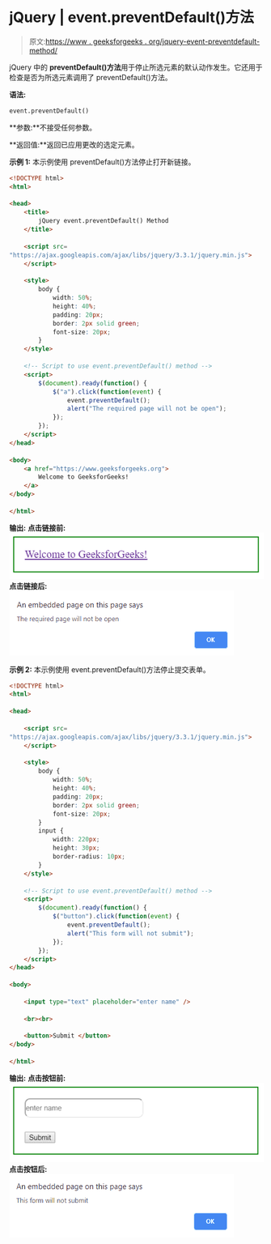 # jQuery | event.preventDefault()方法

> 原文:[https://www . geeksforgeeks . org/jquery-event-preventdefault-method/](https://www.geeksforgeeks.org/jquery-event-preventdefault-method/)

jQuery 中的 **preventDefault()方法**用于停止所选元素的默认动作发生。它还用于检查是否为所选元素调用了 preventDefault()方法。

**语法:**

```html
event.preventDefault()
```

**参数:**不接受任何参数。

**返回值:**返回已应用更改的选定元素。

**示例 1:** 本示例使用 preventDefault()方法停止打开新链接。

```html
<!DOCTYPE html>
<html>

<head>
    <title>
        jQuery event.preventDefault() Method
    </title>

    <script src=
"https://ajax.googleapis.com/ajax/libs/jquery/3.3.1/jquery.min.js">
    </script>

    <style>
        body {
            width: 50%;
            height: 40%;
            padding: 20px;
            border: 2px solid green;
            font-size: 20px;
        }
    </style>

    <!-- Script to use event.preventDefault() method -->
    <script>
        $(document).ready(function() {
            $("a").click(function(event) {
                event.preventDefault();
                alert("The required page will not be open");
            });
        });
    </script>
</head>

<body>
    <a href="https://www.geeksforgeeks.org">
        Welcome to GeeksforGeeks!
    </a>
</body>

</html>
```

**输出:**
**点击链接前:**
![](img/48ea18d13d43799fb445a691ef969289.png)
**点击链接后:**
![](img/fc29bb92cdbacbbdc750436355a3137d.png)

**示例 2:** 本示例使用 event.preventDefault()方法停止提交表单。

```html
<!DOCTYPE html>
<html>

<head>

    <script src=
"https://ajax.googleapis.com/ajax/libs/jquery/3.3.1/jquery.min.js">
    </script>

    <style>
        body {
            width: 50%;
            height: 40%;
            padding: 20px;
            border: 2px solid green;
            font-size: 20px;
        }
        input {
            width: 220px;
            height: 30px;
            border-radius: 10px;
        }
    </style>

    <!-- Script to use event.preventDefault() method -->
    <script>
        $(document).ready(function() {
            $("button").click(function(event) {
                event.preventDefault();
                alert("This form will not submit");
            });
        });
    </script>
</head>

<body>

    <input type="text" placeholder="enter name" />

    <br><br>

    <button>Submit </button>
</body>

</html>
```

**输出:**
**点击按钮前:**
![](img/0a2a99f1f858c0f6f8fb107a0f476e2c.png)
**点击按钮后:**
![](img/b6994bcd73a1177e0981219d90372891.png)